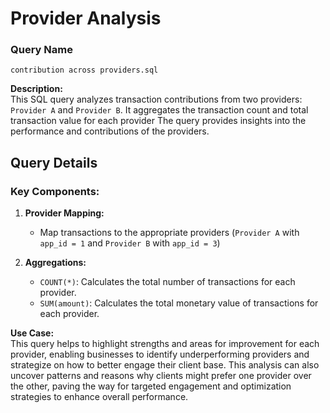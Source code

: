 # Provider Analysis

### Query Name
`contribution across providers.sql`

**Description:**  
This SQL query analyzes transaction contributions from two providers: `Provider A` and `Provider B`. It aggregates the transaction count and total transaction value for each provider  The query provides insights into the performance and contributions of the providers.

## Query Details

### Key Components:
1. **Provider Mapping:**
   - Map transactions to the appropriate providers (`Provider A` with `app_id = 1` and `Provider B` with `app_id = 3`)

2. **Aggregations:**
   - `COUNT(*)`: Calculates the total number of transactions for each provider.
   - `SUM(amount)`: Calculates the total monetary value of transactions for each provider.

**Use Case:**  
This query helps to highlight strengths and areas for improvement for each provider, enabling businesses to identify underperforming providers and strategize on how to better engage their client base. This analysis can also uncover patterns and reasons why clients might prefer one provider over the other, paving the way for targeted engagement and optimization strategies to enhance overall performance. 
